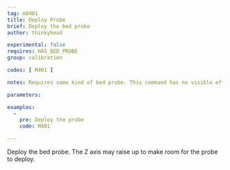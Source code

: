 ```yaml
---
tag: m0401
title: Deploy Probe
brief: Deploy the bed probe
author: thinkyhead

experimental: false
requires: HAS_BED_PROBE
group: calibration

codes: [ M401 ]

notes: Requires some kind of bed probe. This command has no visible effect for probes that don't move. They are just activated.

parameters:

examples:
  -
    pre: Deploy the probe
    code: M401

---
```


Deploy the bed probe. The Z axis may raise up to make room for the probe to deploy.
